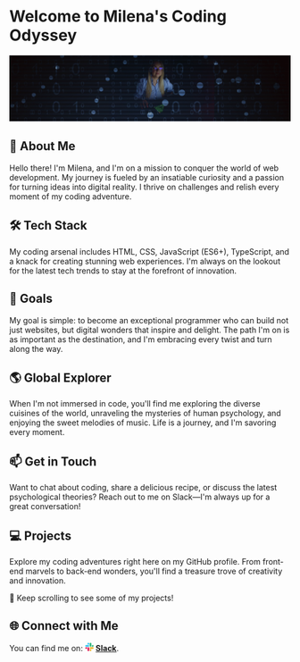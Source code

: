 # Welcome to Milena's Coding Odyssey

**![Odyssey](./img/linkedin-backg.jpg)**

## 👋 About Me

Hello there! I'm Milena, and I'm on a mission to conquer the world of web
development. My journey is fueled by an insatiable curiosity and a passion for
turning ideas into digital reality. I thrive on challenges and relish every
moment of my coding adventure.

## 🛠️ Tech Stack

My coding arsenal includes HTML, CSS, JavaScript (ES6+), TypeScript, and a knack
for creating stunning web experiences. I'm always on the lookout for the latest
tech trends to stay at the forefront of innovation.

## 🎯 Goals

My goal is simple: to become an exceptional programmer who can build not just
websites, but digital wonders that inspire and delight. The path I'm on is as
important as the destination, and I'm embracing every twist and turn along the
way.

## 🌎 Global Explorer

When I'm not immersed in code, you'll find me exploring the diverse cuisines of
the world, unraveling the mysteries of human psychology, and enjoying the sweet
melodies of music. Life is a journey, and I'm savoring every moment.

## 📫 Get in Touch

Want to chat about coding, share a delicious recipe, or discuss the latest
psychological theories? Reach out to me on Slack—I'm always up for a great
conversation!

## 💻 Projects

Explore my coding adventures right here on my GitHub profile. From front-end
marvels to back-end wonders, you'll find a treasure trove of creativity and
innovation.

🌟 Keep scrolling to see some of my projects!

## 🌐 Connect with Me

You can find me on: ![slack](./img/slack.png)
**[Slack](https://mileenka.slack.com)**.
